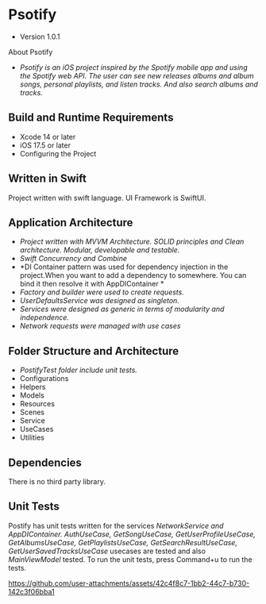 # Psotify
- Version 1.0.1

About Psotify
- *Psotify is an iOS project inspired by the Spotify mobile app and using the Spotify web API. The user can see new releases albums and album songs, personal playlists, and listen tracks. And also search albums and tracks.*


## Build and Runtime Requirements
- Xcode 14 or later
- iOS 17.5 or later
- Configuring the Project

## Written in Swift
Project written with swift language. UI Framework is SwiftUI. 

## Application Architecture
- *Project written with MVVM Architecture. SOLID principles and Clean architecture. Modular, developable and testable.*
- *Swift Concurrency and Combine*
- *DI Container pattern was used for dependency injection in the project.When you want to add a dependency to somewhere. You can bind it then resolve it with AppDIContainer *
- *Factory and builder were used to create requests.*
- *UserDefaultsService was designed as singleton.* 
- *Services were designed as generic in terms of modularity and independence.*
- *Network requests were managed with use cases*

## Folder Structure and Architecture
- *PostifyTest folder include unit tests.*
- Configurations
- Helpers
- Models
- Resources
- Scenes
- Service
- UseCases
- Utilities

## Dependencies
There is no third party library.

## Unit Tests
Postify has unit tests written for the services *NetworkService and AppDIContainer. AuthUseCase, GetSongUseCase, GetUserProfileUseCase, GetAlbumsUseCase, GetPlaylistsUseCase, GetSearchResultUseCase, GetUserSavedTracksUseCase* usecases are tested and also *MainViewModel* tested. To run the unit tests, press Command+u to run the tests.


https://github.com/user-attachments/assets/42c4f8c7-1bb2-44c7-b730-142c3f06bba1

